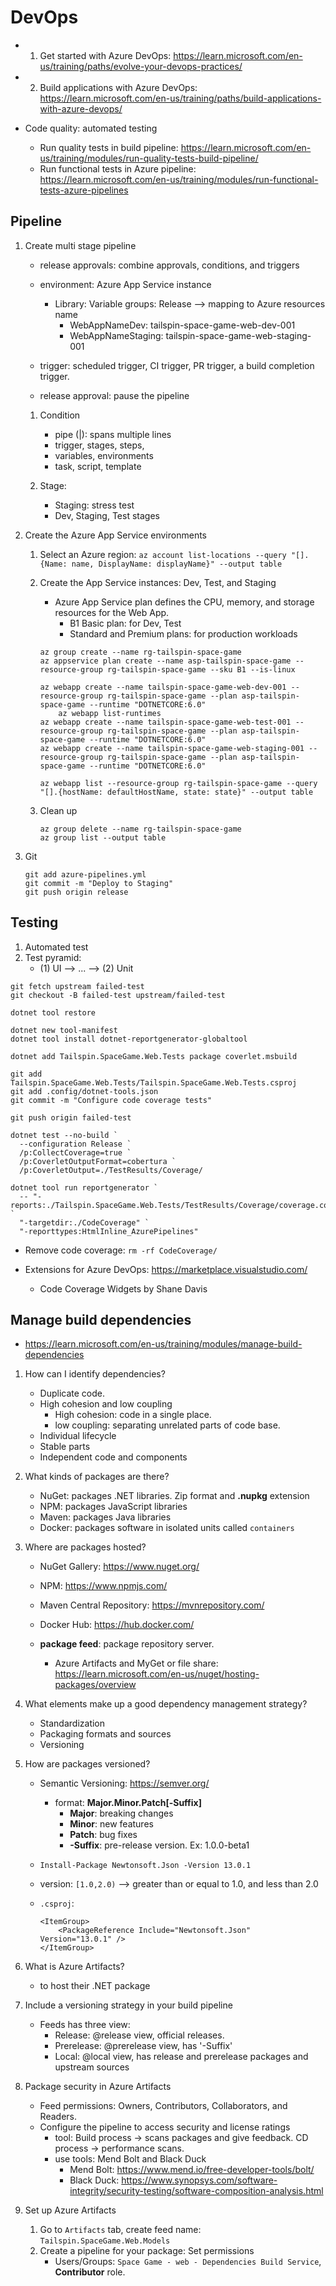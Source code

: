 # DevOps

- 1. Get started with Azure DevOps: https://learn.microsoft.com/en-us/training/paths/evolve-your-devops-practices/
- 2. Build applications with Azure DevOps: https://learn.microsoft.com/en-us/training/paths/build-applications-with-azure-devops/

- Code quality: automated testing
    + Run quality tests in build pipeline: https://learn.microsoft.com/en-us/training/modules/run-quality-tests-build-pipeline/
    + Run functional tests in Azure pipeline: https://learn.microsoft.com/en-us/training/modules/run-functional-tests-azure-pipelines

## Pipeline

1. Create multi stage pipeline
    - release approvals: combine approvals, conditions, and triggers

    - environment: Azure App Service instance
        + Library: Variable groups: Release --> mapping to Azure resources name
            - WebAppNameDev: tailspin-space-game-web-dev-001
            - WebAppNameStaging: tailspin-space-game-web-staging-001

    - trigger: scheduled trigger, CI trigger, PR trigger, a build completion trigger.
    - release approval: pause the pipeline

    1. Condition
        - pipe (|): spans multiple lines
        - trigger, stages, steps, 
        - variables, environments
        - task, script, template

    2. Stage: 
        - Staging: stress test
        - Dev, Staging, Test stages

2. Create the Azure App Service environments
    1. Select an Azure region: `az account list-locations --query "[].{Name: name, DisplayName: displayName}" --output table`
    2. Create the App Service instances: Dev, Test, and Staging
        - Azure App Service plan defines the CPU, memory, and storage resources for the Web App.
            + B1 Basic plan: for Dev, Test
            + Standard and Premium plans: for production workloads

        ```
        az group create --name rg-tailspin-space-game
        az appservice plan create --name asp-tailspin-space-game --resource-group rg-tailspin-space-game --sku B1 --is-linux

        az webapp create --name tailspin-space-game-web-dev-001 --resource-group rg-tailspin-space-game --plan asp-tailspin-space-game --runtime "DOTNETCORE:6.0"
            az webapp list-runtimes
        az webapp create --name tailspin-space-game-web-test-001 --resource-group rg-tailspin-space-game --plan asp-tailspin-space-game --runtime "DOTNETCORE:6.0"
        az webapp create --name tailspin-space-game-web-staging-001 --resource-group rg-tailspin-space-game --plan asp-tailspin-space-game --runtime "DOTNETCORE:6.0"

        az webapp list --resource-group rg-tailspin-space-game --query "[].{hostName: defaultHostName, state: state}" --output table
        ```

    3. Clean up
        ```
        az group delete --name rg-tailspin-space-game
        az group list --output table
        ```

3. Git
    ```
    git add azure-pipelines.yml
    git commit -m "Deploy to Staging"
    git push origin release
    ```

## Testing
1. Automated test
2. Test pyramid: 
    - (1) UI --> ... --> (2) Unit

```
git fetch upstream failed-test
git checkout -B failed-test upstream/failed-test
```

```
dotnet tool restore
```

```
dotnet new tool-manifest
dotnet tool install dotnet-reportgenerator-globaltool

dotnet add Tailspin.SpaceGame.Web.Tests package coverlet.msbuild
```

```
git add Tailspin.SpaceGame.Web.Tests/Tailspin.SpaceGame.Web.Tests.csproj
git add .config/dotnet-tools.json
git commit -m "Configure code coverage tests"
```

```
git push origin failed-test
```

```
dotnet test --no-build `
  --configuration Release `
  /p:CollectCoverage=true `
  /p:CoverletOutputFormat=cobertura `
  /p:CoverletOutput=./TestResults/Coverage/

dotnet tool run reportgenerator `
  -- "-reports:./Tailspin.SpaceGame.Web.Tests/TestResults/Coverage/coverage.cobertura.xml" `
  "-targetdir:./CodeCoverage" `
  "-reporttypes:HtmlInline_AzurePipelines"

```

- Remove code coverage: `rm -rf CodeCoverage/`

- Extensions for Azure DevOps: https://marketplace.visualstudio.com/
    + Code Coverage Widgets by Shane Davis

## Manage build dependencies
- https://learn.microsoft.com/en-us/training/modules/manage-build-dependencies

1. How can I identify dependencies?
    - Duplicate code.
    - High cohesion and low coupling
        + High cohesion: code in a single place.
        + low coupling: separating unrelated parts of code base.
    - Individual lifecycle
    - Stable parts
    - Independent code and components
2. What kinds of packages are there?
    - NuGet: packages .NET libraries. Zip format and **.nupkg** extension
    - NPM: packages JavaScript libraries
    - Maven: packages Java libraries
    - Docker: packages software in isolated units called `containers`
3. Where are packages hosted?
    - NuGet Gallery: https://www.nuget.org/
    - NPM: https://www.npmjs.com/
    - Maven Central Repository: https://mvnrepository.com/
    - Docker Hub: https://hub.docker.com/

    - **package feed**: package repository server. 
        + Azure Artifacts and MyGet or file share: https://learn.microsoft.com/en-us/nuget/hosting-packages/overview
4. What elements make up a good dependency management strategy?
    - Standardization
    - Packaging formats and sources
    - Versioning
5. How are packages versioned?
    - Semantic Versioning: https://semver.org/
        + format: __Major.Minor.Patch[-Suffix]__
            - __Major__: breaking changes
            - __Minor__: new features
            - __Patch__: bug fixes
            - __-Suffix__: pre-release version. Ex: 1.0.0-beta1

    - `Install-Package Newtonsoft.Json -Version 13.0.1`
    - version: `[1.0,2.0)` --> greater than or equal to 1.0, and less than 2.0
    - `.csproj`:
        ```
        <ItemGroup>
            <PackageReference Include="Newtonsoft.Json" Version="13.0.1" />
        </ItemGroup>
        ```

6. What is Azure Artifacts? 
    - to host their .NET package

7. Include a versioning strategy in your build pipeline
    - Feeds has three view:
        + Release: @release view, official releases.
        + Prerelease:  @prerelease view, has '-Suffix'
        + Local: @local view, has release and prerelease packages and upstream sources
8. Package security in Azure Artifacts
    - Feed permissions: Owners, Contributors, Collaborators, and Readers.
    - Configure the pipeline to access security and license ratings
        + tool: Build process -> scans packages and give feedback. CD process -> performance scans.
        + use tools:  Mend Bolt and Black Duck
            - Mend Bolt: https://www.mend.io/free-developer-tools/bolt/
            - Black Duck: https://www.synopsys.com/software-integrity/security-testing/software-composition-analysis.html

9. Set up Azure Artifacts
    1. Go to `Artifacts` tab, create feed name: `Tailspin.SpaceGame.Web.Models`
    2. Create a pipeline for your package: Set permissions
        - Users/Groups: `Space Game - web - Dependencies Build Service`, __Contributor__ role.